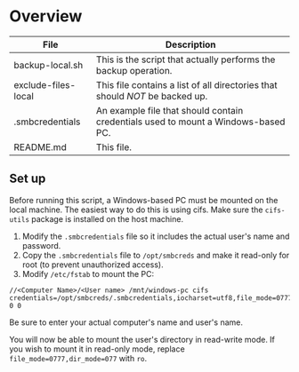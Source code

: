 # Overview
| File | Description |
| ---- | --------------- |
| backup-local.sh | This is the script that actually performs the backup operation. |
| exclude-files-local | This file contains a list of all directories that should _NOT_ be backed up. |
| .smbcredentials | An example file that should contain credentials used to mount a Windows-based PC. |
| README.md | This file.|

## Set up
Before running this script, a Windows-based PC must be mounted on the local machine. The easiest way to do this is using cifs. Make sure the ```cifs-utils``` package is installed on the host machine.

1. Modify the ```.smbcredentials``` file so it includes the actual user's name and password.
2. Copy the ```.smbcredentials``` file to ```/opt/smbcreds``` and make it read-only for root (to prevent unauthorized access).
3. Modify ```/etc/fstab``` to mount the PC:
```
//<Computer Name>/<User name> /mnt/windows-pc cifs credentials=/opt/smbcreds/.smbcredentials,iocharset=utf8,file_mode=0777,dir_mode=077 0 0
``` 
Be sure to enter your actual computer's name and user's name.

You will now be able to mount the user's directory in read-write mode. If you wish to mount it in read-only mode, replace ```file_mode=0777,dir_mode=077``` with ```ro```.
